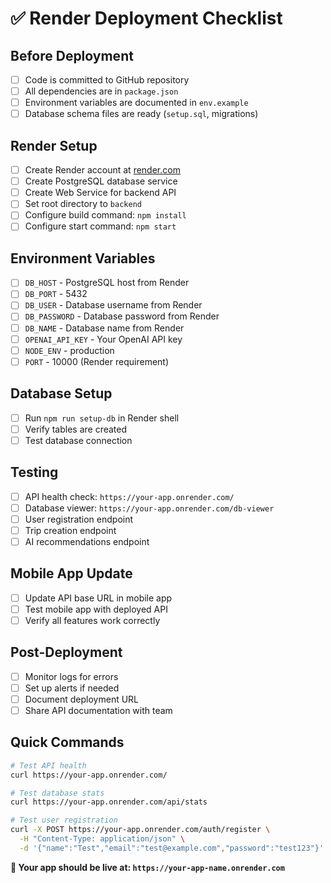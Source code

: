 # ✅ Render Deployment Checklist

## Before Deployment
- [ ] Code is committed to GitHub repository
- [ ] All dependencies are in `package.json`
- [ ] Environment variables are documented in `env.example`
- [ ] Database schema files are ready (`setup.sql`, migrations)

## Render Setup
- [ ] Create Render account at [render.com](https://render.com)
- [ ] Create PostgreSQL database service
- [ ] Create Web Service for backend API
- [ ] Set root directory to `backend`
- [ ] Configure build command: `npm install`
- [ ] Configure start command: `npm start`

## Environment Variables
- [ ] `DB_HOST` - PostgreSQL host from Render
- [ ] `DB_PORT` - 5432
- [ ] `DB_USER` - Database username from Render
- [ ] `DB_PASSWORD` - Database password from Render
- [ ] `DB_NAME` - Database name from Render
- [ ] `OPENAI_API_KEY` - Your OpenAI API key
- [ ] `NODE_ENV` - production
- [ ] `PORT` - 10000 (Render requirement)

## Database Setup
- [ ] Run `npm run setup-db` in Render shell
- [ ] Verify tables are created
- [ ] Test database connection

## Testing
- [ ] API health check: `https://your-app.onrender.com/`
- [ ] Database viewer: `https://your-app.onrender.com/db-viewer`
- [ ] User registration endpoint
- [ ] Trip creation endpoint
- [ ] AI recommendations endpoint

## Mobile App Update
- [ ] Update API base URL in mobile app
- [ ] Test mobile app with deployed API
- [ ] Verify all features work correctly

## Post-Deployment
- [ ] Monitor logs for errors
- [ ] Set up alerts if needed
- [ ] Document deployment URL
- [ ] Share API documentation with team

## Quick Commands
```bash
# Test API health
curl https://your-app.onrender.com/

# Test database stats
curl https://your-app.onrender.com/api/stats

# Test user registration
curl -X POST https://your-app.onrender.com/auth/register \
  -H "Content-Type: application/json" \
  -d '{"name":"Test","email":"test@example.com","password":"test123"}'
```

**🎯 Your app should be live at: `https://your-app-name.onrender.com`** 